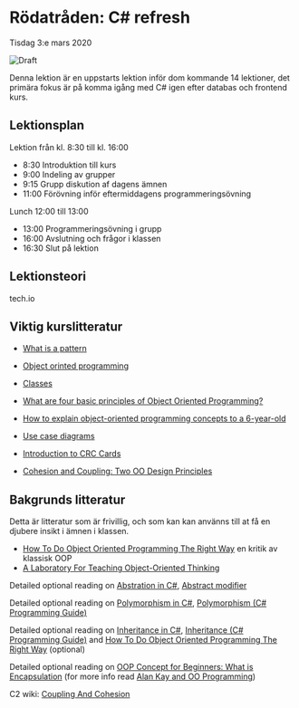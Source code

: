 # Rödatråden: C# refresh

Tisdag 3:e mars 2020

![Draft](/dataatkomst/assets/images/draft.png)

Denna lektion är en uppstarts lektion inför dom kommande 14 lektioner, det primära fokus är på komma igång med C# igen efter databas och frontend kurs.

## Lektionsplan
Lektion från kl. 8:30 till kl. 16:00

* 8:30 Introduktion till kurs
* 9:00 Indeling av grupper
* 9:15 Grupp diskution af dagens ämnen
* 11:00 Förövning inför eftermiddagens programmeringsövning

Lunch 12:00 till 13:00

* 13:00 Programmeringsövning i grupp
* 16:00 Avslutning och frågor i klassen
* 16:30 Slut på lektion

## Lektionsteori
tech.io

## Viktig kurslitteratur

* [What is a pattern](https://refactoring.guru/design-patterns/what-is-pattern)

* [Object orinted programming](https://brilliant.org/wiki/object-oriented-programming/)
* [Classes](https://brilliant.org/wiki/classes-oop/)
* [What are four basic principles of Object Oriented Programming?](https://medium.com/@cancerian0684/what-are-four-basic-principles-of-object-oriented-programming-645af8b43727)

* [How to explain object-oriented programming concepts to a 6-year-old](https://www.freecodecamp.org/news/object-oriented-programming-concepts-21bb035f7260/)
* [Use case diagrams](https://www.visual-paradigm.com/guide/uml-unified-modeling-language/what-is-use-case-diagram/)
*  [Introduction to CRC Cards](http://lore.ua.ac.be/Teaching/SE3BAC/CRCIntro.pdf)

* [Cohesion and Coupling: Two OO Design Principles](https://sanaulla.info/2008/06/26/cohesion-and-coupling-two-oo-design-principles/)


## Bakgrunds litteratur
Detta är litteratur som är frivillig, och som kan kan använns till at få en djubere insikt i ämnen i klassen.
* [How To Do Object Oriented Programming The Right Way](https://codeburst.io/how-to-do-object-oriented-programming-the-right-way-1339c1a25286) en kritik av klassisk OOP
* [A Laboratory For Teaching  Object-Oriented Thinking](http://c2.com/doc/oopsla89/paper.html)

Detailed optional reading on [Abstration in C#](https://www.geeksforgeeks.org/c-sharp-abstraction/), [Abstract modifier](https://docs.microsoft.com/en-us/dotnet/csharp/language-reference/keywords/abstract)

Detailed optional reading on [Polymorphism in C#](https://www.tutorialspoint.com/csharp/csharp_polymorphism.htm), [Polymorphism (C# Programming Guide)](https://docs.microsoft.com/en-us/dotnet/csharp/programming-guide/classes-and-structs/polymorphism) 

Detailed optional reading on [Inheritance in C#](https://www.tutorialspoint.com/csharp/csharp_inheritance.htm), [Inheritance (C# Programming Guide)](https://docs.microsoft.com/en-us/dotnet/csharp/programming-guide/classes-and-structs/inheritance) and [How To Do Object Oriented Programming The Right Way](https://codeburst.io/how-to-do-object-oriented-programming-the-right-way-1339c1a25286) (optional)

Detailed optional reading on [OOP Concept for Beginners: What is Encapsulation](https://stackify.com/oop-concept-for-beginners-what-is-encapsulation/)
(for more info read [Alan Kay and OO Programming](https://ovid.github.io/articles/alan-kay-and-oo-programming.html))

C2 wiki: [Coupling And Cohesion](https://wiki.c2.com/?CouplingAndCohesion)